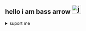 ## hello i am bass arrow <img src="https://cdn.jsdelivr.net/gh/devicons/devicon/icons/javascript/javascript-original.svg" height="30" alt="javascript logo"  />



<details>

<summary>suport me </summary>

### 🇬🇧way to support me header
### 🇫🇷moyen de me soutenir 
<div align="left">
  <a href="https://fr.tipeee.com/bass-arrow/hosted" target="_blank">
    <img src="https://cdnlogo.com/logo/tipeee_456.html" height="35" />

